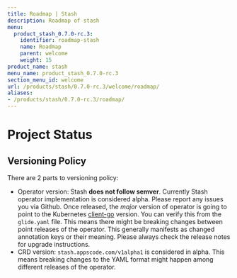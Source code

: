 ```yaml
---
title: Roadmap | Stash
description: Roadmap of stash
menu:
  product_stash_0.7.0-rc.3:
    identifier: roadmap-stash
    name: Roadmap
    parent: welcome
    weight: 15
product_name: stash
menu_name: product_stash_0.7.0-rc.3
section_menu_id: welcome
url: /products/stash/0.7.0-rc.3/welcome/roadmap/
aliases:
- /products/stash/0.7.0-rc.3/roadmap/
---
```


# Project Status

## Versioning Policy
There are 2 parts to versioning policy:

 - Operator version: Stash __does not follow semver__. Currently Stash operator implementation is considered alpha. Please report any issues you via Github. Once released, the _major_ version of operator is going to point to the Kubernetes [client-go](https://github.com/kubernetes/client-go#branches-and-tags) version. You can verify this from the `glide.yaml` file. This means there might be breaking changes between point releases of the operator. This generally manifests as changed annotation keys or their meaning.
Please always check the release notes for upgrade instructions.
 - CRD version: `stash.appscode.com/v1alpha1` is considered in alpha. This means breaking changes to the YAML format
might happen among different releases of the operator.
